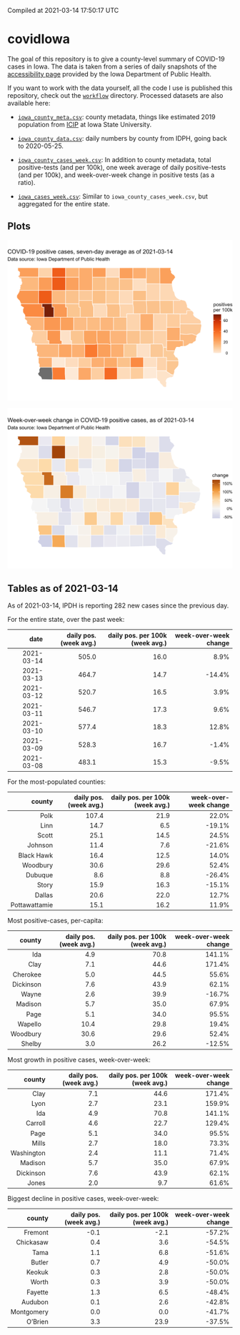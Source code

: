 Compiled at 2021-03-14 17:50:17 UTC

<!-- README.md is generated from README.Rmd. Please edit that file -->

# covidIowa

<!-- badges: start -->

<!-- badges: end -->

The goal of this repository is to give a county-level summary of
COVID-19 cases in Iowa. The data is taken from a series of daily
snapshots of the [accessibility
page](https://coronavirus.iowa.gov/pages/access) provided by the Iowa
Department of Public Health.

If you want to work with the data yourself, all the code I use is
published this repository, check out the [`workflow`](workflow)
directory. Processed datasets are also available here:

  - [`iowa_county_meta.csv`](https://raw.githubusercontent.com/ijlyttle/covidIowa/master/workflow/data/99-publish/iowa_county_meta.csv):
    county metadata, things like estimated 2019 population from
    [ICIP](https://www.icip.iastate.edu/tables/population/counties-estimates)
    at Iowa State University.

  - [`iowa_county_data.csv`](https://raw.githubusercontent.com/ijlyttle/covidIowa/master/workflow/data/99-publish/iowa_county_data.csv):
    daily numbers by county from IDPH, going back to 2020-05-25.

  - [`iowa_county_cases_week.csv`](https://raw.githubusercontent.com/ijlyttle/covidIowa/master/workflow/data/99-publish/iowa_county_data.csv):
    In addition to county metadata, total positive-tests (and per 100k),
    one week average of daily positive-tests (and per 100k), and
    week-over-week change in positive tests (as a ratio).

  - [`iowa_cases_week.csv`](https://raw.githubusercontent.com/ijlyttle/covidIowa/master/workflow/data/99-publish/iowa_cases_week.csv):
    Similar to `iowa_county_cases_week.csv`, but aggregated for the
    entire state.

## Plots

![](workflow/data/99-publish/iowa_cases.png)

![](workflow/data/99-publish/iowa_change.png)

## Tables as of 2021-03-14

As of 2021-03-14, IPDH is reporting 282 new cases since the previous
day.

For the entire state, over the past week:

|       date | daily pos. (week avg.) | daily pos. per 100k (week avg.) | week-over-week change |
| ---------: | ---------------------: | ------------------------------: | --------------------: |
| 2021-03-14 |                  505.0 |                            16.0 |                  8.9% |
| 2021-03-13 |                  464.7 |                            14.7 |               \-14.4% |
| 2021-03-12 |                  520.7 |                            16.5 |                  3.9% |
| 2021-03-11 |                  546.7 |                            17.3 |                  9.6% |
| 2021-03-10 |                  577.4 |                            18.3 |                 12.8% |
| 2021-03-09 |                  528.3 |                            16.7 |                \-1.4% |
| 2021-03-08 |                  483.1 |                            15.3 |                \-9.5% |

For the most-populated counties:

|        county | daily pos. (week avg.) | daily pos. per 100k (week avg.) | week-over-week change |
| ------------: | ---------------------: | ------------------------------: | --------------------: |
|          Polk |                  107.4 |                            21.9 |                 22.0% |
|          Linn |                   14.7 |                             6.5 |               \-19.1% |
|         Scott |                   25.1 |                            14.5 |                 24.5% |
|       Johnson |                   11.4 |                             7.6 |               \-21.6% |
|    Black Hawk |                   16.4 |                            12.5 |                 14.0% |
|      Woodbury |                   30.6 |                            29.6 |                 52.4% |
|       Dubuque |                    8.6 |                             8.8 |               \-26.4% |
|         Story |                   15.9 |                            16.3 |               \-15.1% |
|        Dallas |                   20.6 |                            22.0 |                 12.7% |
| Pottawattamie |                   15.1 |                            16.2 |                 11.9% |

Most positive-cases, per-capita:

|    county | daily pos. (week avg.) | daily pos. per 100k (week avg.) | week-over-week change |
| --------: | ---------------------: | ------------------------------: | --------------------: |
|       Ida |                    4.9 |                            70.8 |                141.1% |
|      Clay |                    7.1 |                            44.6 |                171.4% |
|  Cherokee |                    5.0 |                            44.5 |                 55.6% |
| Dickinson |                    7.6 |                            43.9 |                 62.1% |
|     Wayne |                    2.6 |                            39.9 |               \-16.7% |
|   Madison |                    5.7 |                            35.0 |                 67.9% |
|      Page |                    5.1 |                            34.0 |                 95.5% |
|   Wapello |                   10.4 |                            29.8 |                 19.4% |
|  Woodbury |                   30.6 |                            29.6 |                 52.4% |
|    Shelby |                    3.0 |                            26.2 |               \-12.5% |

Most growth in positive cases, week-over-week:

|     county | daily pos. (week avg.) | daily pos. per 100k (week avg.) | week-over-week change |
| ---------: | ---------------------: | ------------------------------: | --------------------: |
|       Clay |                    7.1 |                            44.6 |                171.4% |
|       Lyon |                    2.7 |                            23.1 |                159.9% |
|        Ida |                    4.9 |                            70.8 |                141.1% |
|    Carroll |                    4.6 |                            22.7 |                129.4% |
|       Page |                    5.1 |                            34.0 |                 95.5% |
|      Mills |                    2.7 |                            18.0 |                 73.3% |
| Washington |                    2.4 |                            11.1 |                 71.4% |
|    Madison |                    5.7 |                            35.0 |                 67.9% |
|  Dickinson |                    7.6 |                            43.9 |                 62.1% |
|      Jones |                    2.0 |                             9.7 |                 61.6% |

Biggest decline in positive cases, week-over-week:

|     county | daily pos. (week avg.) | daily pos. per 100k (week avg.) | week-over-week change |
| ---------: | ---------------------: | ------------------------------: | --------------------: |
|    Fremont |                  \-0.1 |                           \-2.1 |               \-57.2% |
|  Chickasaw |                    0.4 |                             3.6 |               \-54.5% |
|       Tama |                    1.1 |                             6.8 |               \-51.6% |
|     Butler |                    0.7 |                             4.9 |               \-50.0% |
|     Keokuk |                    0.3 |                             2.8 |               \-50.0% |
|      Worth |                    0.3 |                             3.9 |               \-50.0% |
|    Fayette |                    1.3 |                             6.5 |               \-48.4% |
|    Audubon |                    0.1 |                             2.6 |               \-42.8% |
| Montgomery |                    0.0 |                             0.0 |               \-41.7% |
|    O’Brien |                    3.3 |                            23.9 |               \-37.5% |
